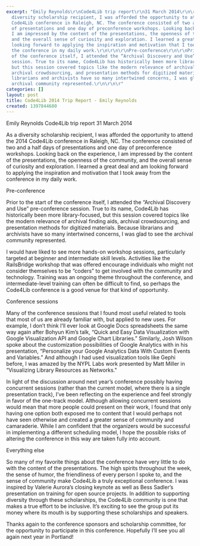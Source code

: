 ```yaml
---
excerpt: "Emily Reynolds\r\nCode4Lib trip report\r\n31 March 2014\r\n\r\n\r\nAs a
  diversity scholarship recipient, I was afforded the opportunity to attend the 2014
  Code4Lib conference in Raleigh, NC. The conference consisted of two and a half days
  of presentations and one day of preconference workshops. Looking back on the experience,
  I am impressed by the content of the presentations, the openness of the community,
  and the overall sense of curiosity and exploration. I learned a great deal and am
  looking forward to applying the inspiration and motivation that I took away from
  the conference in my daily work.\r\n\r\n\r\nPre-conference\r\n\r\nPrior to the start
  of the conference itself, I attended the “Archival Discovery and Use” pre-conference
  session. True to its name, Code4Lib has historically been more library-focused,
  but this session covered topics like the modern relevance of archival finding aids,
  archival crowdsourcing, and presentation methods for digitized materials. Because
  librarians and archivists have so many intertwined concerns, I was glad to see the
  archival community represented.\r\n\r\n\r"
categories: []
layout: post
title: Code4Lib 2014 Trip Report - Emily Reynolds
created: 1397844680
---
```

Emily Reynolds
Code4Lib trip report
31 March 2014


As a diversity scholarship recipient, I was afforded the opportunity to attend the 2014 Code4Lib conference in Raleigh, NC. The conference consisted of two and a half days of presentations and one day of preconference workshops. Looking back on the experience, I am impressed by the content of the presentations, the openness of the community, and the overall sense of curiosity and exploration. I learned a great deal and am looking forward to applying the inspiration and motivation that I took away from the conference in my daily work.


Pre-conference

Prior to the start of the conference itself, I attended the “Archival Discovery and Use” pre-conference session. True to its name, Code4Lib has historically been more library-focused, but this session covered topics like the modern relevance of archival finding aids, archival crowdsourcing, and presentation methods for digitized materials. Because librarians and archivists have so many intertwined concerns, I was glad to see the archival community represented.


I would have liked to see more hands-on workshop sessions, particularly targeted at beginner and intermediate skill levels. Activities like the RailsBridge workshop that was offered encourage individuals who might not consider themselves to be “coders” to get involved with the community and technology. Training was an ongoing theme throughout the conference, and intermediate-level training can often be difficult to find, so perhaps the Code4Lib conference is a good venue for that kind of opportunity.


Conference sessions

Many of the conference sessions that I found most useful related to tools that most of us are already familiar with, but applied to new uses. For example, I don’t think I’ll ever look at Google Docs spreadsheets the same way again after Bohyun Kim’s talk, “Quick and Easy Data Visualization with Google Visualization API and Google Chart Libraries.” Similarly, Josh Wilson spoke about the customization possibilities of Google Analytics with in his presentation, “Personalize your Google Analytics Data With Custom Events and Variables.” And although I had used visualization tools like Gephi before, I was amazed by the NYPL Labs work presented by Matt Miller in “Visualizing Library Resources as Networks." 


In light of the discussion around next year’s conference possibly having concurrent sessions (rather than the current model, where there is a single presentation track), I’ve been reflecting on the experience and feel strongly in favor of the one-track model. Although allowing concurrent sessions would mean that more people could present on their work, I found that only having one option both exposed me to content that I would perhaps not have seen otherwise and created a greater sense of community and camaraderie. While I am confident that the organizers would be successful in implementing a different scheduling model, I hope the possible risks of altering the conference in this way are taken fully into account.


Everything else

So many of my favorite things about the conference have very little to do with the content of the presentations. The high spirits throughout the week, the sense of humor, the friendliness of every person I spoke to, and the sense of community make Code4Lib a truly exceptional conference. I was inspired by Valerie Aurora’s closing keynote as well as Bess Sadler’s presentation on training for open source projects. In addition to supporting diversity through these scholarships, the Code4Lib community is one that makes a true effort to be inclusive. It’s exciting to see the group put its money where its mouth is by supporting these scholarships and speakers.


Thanks again to the conference sponsors and scholarship committee, for the opportunity to participate in this conference. Hopefully I’ll see you all again next year in Portland!

